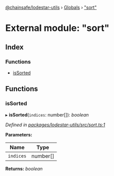 [@chainsafe/lodestar-utils](../README.md) › [Globals](../globals.md) › ["sort"](_sort_.md)

# External module: "sort"

## Index

### Functions

* [isSorted](_sort_.md#issorted)

## Functions

###  isSorted

▸ **isSorted**(`indices`: number[]): *boolean*

*Defined in [packages/lodestar-utils/src/sort.ts:1](https://github.com/ChainSafe/lodestar/blob/1b619203f/packages/lodestar-utils/src/sort.ts#L1)*

**Parameters:**

Name | Type |
------ | ------ |
`indices` | number[] |

**Returns:** *boolean*
